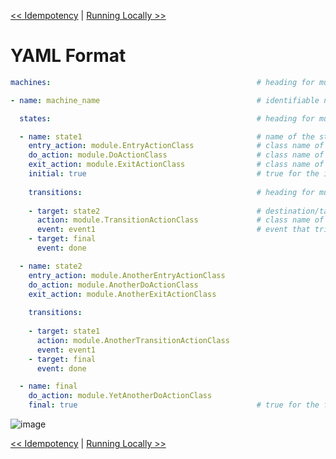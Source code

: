 <!--
Copyright 2016-2018 Workiva Inc.

Licensed under the Apache License, Version 2.0 (the "License");
you may not use this file except in compliance with the License.
You may obtain a copy of the License at

    http://www.apache.org/licenses/LICENSE-2.0

Unless required by applicable law or agreed to in writing, software
distributed under the License is distributed on an "AS IS" BASIS,
WITHOUT WARRANTIES OR CONDITIONS OF ANY KIND, either express or implied.
See the License for the specific language governing permissions and
limitations under the License.
-->

[<< Idempotency](IDEMPOTENCY.md) | [Running Locally >>](LOCAL.md)

# YAML Format

```yaml
machines:                                              # heading for multiple machines

- name: machine_name                                   # identifiable name for the machine

  states:                                              # heading for multiple states

  - name: state1                                       # name of the state
    entry_action: module.EntryActionClass              # class name of the action code to execute on entry
    do_action: module.DoActionClass                    # class name of the action code to execute on arrival
    exit_action: module.ExitActionClass                # class name of the action code to execute on exit
    initial: true                                      # true for the initial state of the machine
    
    transitions:                                       # heading for multiple transitions
    
    - target: state2                                   # destination/target state for the transition
      action: module.TransitionActionClass             # class name of the action code to execute on transition
      event: event1                                    # event that trigger the transition
    - target: final
      event: done

  - name: state2
    entry_action: module.AnotherEntryActionClass
    do_action: module.AnotherDoActionClass
    exit_action: module.AnotherExitActionClass
    
    transitions:
    
    - target: state1
      action: module.AnotherTransitionActionClass
      event: event1
    - target: final
      event: done

  - name: final
    do_action: module.YetAnotherDoActionClass
    final: true                                        # true for the final/terminal state(s) of the machine      
```                  

![image](https://chart.googleapis.com/chart?cht=gv&chl=digraph+G+%7B%0Alabel%3D%22machine_name%22%0Alabelloc%3D%22t%22%0A%22__start__%22+%5Blabel%3D%22start%22%2Cshape%3Dcircle%2Cstyle%3Dfilled%2Cfillcolor%3Dblack%2Cfontcolor%3Dwhite%2Cfontsize%3D9%5D%3B%0A%22state1%22+%5Bshape%3DMrecord%2Clabel%3D%22%7Bstate1%7Centry%2F+module.EntryActionClass%5Cldo%2F+module.DoActionClass%5Clexit%2F+module.ExitActionClass%7D%22%5D%3B%0A%22__start__%22+-%3E+%22state1%22+%5Blabel%3D%22%22%5D%0A%22state1%22+-%3E+%22state2%22+%5Blabel%3D%22event1%2F+module.TransitionActionClass%22%5D%3B%0A%22state1%22+-%3E+%22final%22+%5Blabel%3D%22done%22%5D%3B%0A%22state2%22+%5Bshape%3DMrecord%2Clabel%3D%22%7Bstate2%7Centry%2F+module.AnotherEntryActionClass%5Cldo%2F+module.AnotherDoActionClass%5Clexit%2F+module.AnotherExitActionClass%7D%22%5D%3B%0A%22state2%22+-%3E+%22state1%22+%5Blabel%3D%22event1%2F+module.AnotherTransitionActionClass%22%5D%3B%0A%22state2%22+-%3E+%22final%22+%5Blabel%3D%22done%22%5D%3B%0A%22final%22+%5Bshape%3DMrecord%2Clabel%3D%22%7Bfinal%7Cdo%2F+module.YetAnotherDoActionClass%7D%22%5D%3B%0A%22final%22+-%3E+%22__end__%22+%5Blabel%3D%22%22%5D%0A%22__end__%22+%5Blabel%3D%22end%22%2Cshape%3Ddoublecircle%2Cstyle%3Dfilled%2Cfillcolor%3Dblack%2Cfontcolor%3Dwhite%2Cfontsize%3D9%5D%3B%0A%7D)

[<< Idempotency](IDEMPOTENCY.md) | [Running Locally >>](LOCAL.md)
